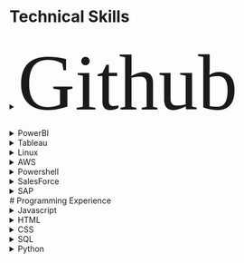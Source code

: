 # Technical Skills
<details>
<summary><span style="font-family:Papyrus; font-size:10em;">Github</span></summary>
  -
</details>  
<details>
<summary>PowerBI</summary>
  -
</details> 
<details>
<summary>Tableau</summary>
  - 
</details>  
<details>
<summary>Linux</summary>
  - 
</details>  
<details>
<summary>AWS</summary>
  -
</details> 
<details>
<summary>Powershell</summary>
  -
</details>
<details>
<summary>SalesForce</summary>
  -
</details>
<details>
<summary>SAP</summary>
  -
</details>
# Programming Experience
<details>
<summary>Javascript</summary>
  - 
</details>  
<details>
<summary>HTML</summary>
  -
</details> 
<details>
<summary>CSS</summary>
  -
</details>
<details>
<summary>SQL</summary>
  -
</details>
<details>
<summary>Python</summary>
  -
</details>
